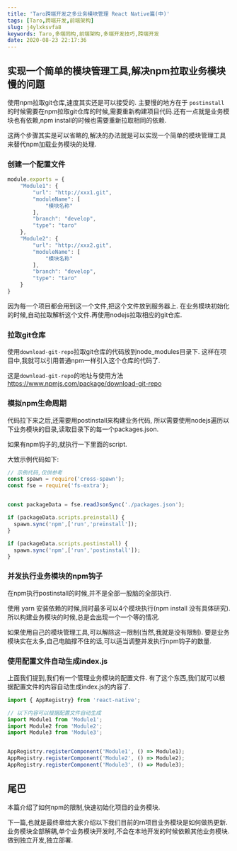 ```yaml
---
title: 'Taro跨端开发之多业务模块管理 React Native篇(中)'
tags: [Taro,跨端开发,前端架构]
slug: j4ylxksvfa8
keywords: Taro,多端同构,前端架构,多端开发技巧,跨端开发
date: 2020-08-23 22:17:36
---
```



## 实现一个简单的模块管理工具,解决npm拉取业务模块慢的问题

使用npm拉取git仓库,速度其实还是可以接受的.
主要慢的地方在于 `postinstall`的时候需要在npm拉取git仓库的时候,需要重新构建项目代码.还有一点就是业务模块也有依赖,npm install的时候也需要重新拉取相同的依赖.

这两个步骤其实是可以省略的,解决的办法就是可以实现一个简单的模块管理工具来替代npm加载业务模块的处理.


### 创建一个配置文件
```js
module.exports = {
    "Module1": {
        "url": "http://xxx1.git",
        "moduleName": [
            "模块名称"
        ],
        "branch": "develop",
        "type": "taro"
    },
    "Module2": {
        "url": "http://xxx2.git",
        "moduleName": [
            "模块名称"
        ],
        "branch": "develop",
        "type": "taro"
    }
}
```

因为每一个项目都会用到这一个文件,把这个文件放到服务器上.
在业务模块初始化的时候,自动拉取解析这个文件.再使用nodejs拉取相应的git仓库.


### 拉取git仓库

使用`download-git-repo`拉取git仓库的代码放到node_modules目录下.
这样在项目中,我就可以引用普通npm一样引入这个仓库的代码了.

这是`download-git-repo`的地址与使用方法
https://www.npmjs.com/package/download-git-repo


### 模拟npm生命周期
代码拉下来之后,还需要用postinstall来构建业务代码,
所以需要使用nodejs遍历以下业务模块的目录,读取目录下的每一个packages.json.

如果有npm钩子的,就执行一下里面的script.

大致示例代码如下:

```js
// 示例代码,仅供参考
const spawn = require('cross-spawn');
const fse = require('fs-extra');


const packageData = fse.readJsonSync('./packages.json');

if (packageData.scripts.preinstall) {
  spawn.sync('npm',['run','preinstall']);
}

if (packageData.scripts.postinstall) {
  spawn.sync('npm',['run','postinstall']);
}

```

### 并发执行业务模块的npm钩子

在npm执行postinstall的时候,并不是全部一股脑的全部执行.

使用 yarn 安装依赖的时候,同时最多可以4个模块执行(npm install 没有具体研究).
所以构建业务模块的时候,总是会出现一个一个等的情况.

如果使用自己的模块管理工具,可以解除这一限制(当然,我就是没有限制).
要是业务模块实在太多,自己电脑撑不住的话,可以适当调整并发执行npm钩子的数量.


### 使用配置文件自动生成index.js

上面我们提到,我们有一个管理业务模块的配置文件.
有了这个东西,我们就可以根据配置文件的内容自动生成index.js的内容了.

```js
import { AppRegistry} from 'react-native';

// 以下内容可以根据配置文件自动生成
import Module1 from 'Module1';
import Module2 from 'Module2';
import Module3 from 'Module3';


AppRegistry.registerComponent('Module1', () => Module1);
AppRegistry.registerComponent('Module2', () => Module2);
AppRegistry.registerComponent('Module3', () => Module3);
```


## 尾巴

本篇介绍了如何npm的限制,快速初始化项目的业务模块.

下一篇,也就是最终章给大家介绍以下我们目前的rn项目业务模块是如何做热更新.
业务模块全部解耦,单个业务模块开发时,不会在本地开发的时候依赖其他业务模块.
做到独立开发,独立部署.
